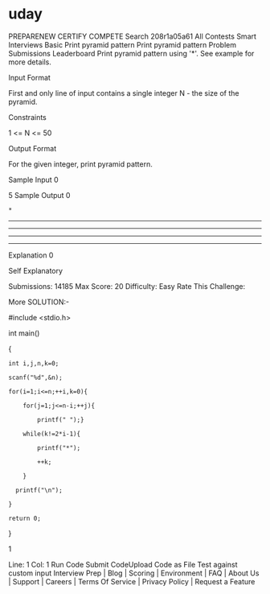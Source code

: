# uday

PREPARENEW
CERTIFY
COMPETE
Search
 208r1a05a61 
All Contests  Smart Interviews Basic  Print pyramid pattern
Print pyramid pattern
Problem
Submissions
Leaderboard
Print pyramid pattern using '*'. See example for more details.

Input Format

First and only line of input contains a single integer N - the size of the pyramid.

Constraints

1 <= N <= 50

Output Format

For the given integer, print pyramid pattern.

Sample Input 0

5
Sample Output 0

    *
   ***
  *****
 *******
*********
Explanation 0

Self Explanatory

Submissions: 14185
Max Score: 20
Difficulty: Easy
Rate This Challenge:

    
More
SOLUTION:- 

#include <stdio.h>

int main()

{

    int i,j,n,k=0;

    scanf("%d",&n);

    for(i=1;i<=n;++i,k=0){

        for(j=1;j<=n-i;++j){

            printf(" ");}

        while(k!=2*i-1){

            printf("*");

            ++k;

        }

      printf("\n");

    }

    return 0;

}

1
        
Line: 1 Col: 1
Run Code Submit CodeUpload Code as File 
Test against custom input
Interview Prep | Blog | Scoring | Environment | FAQ | About Us | Support | Careers | Terms Of Service | Privacy Policy | Request a Feature


